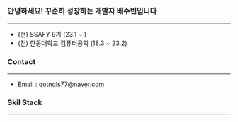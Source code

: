 ### 안녕하세요! 꾸준히 성장하는 개발자 배수빈입니다
------------------
- (현) SSAFY 9기 (23.1 ~ )
- (전) 한동대학교 컴퓨터공학 (18.3 ~ 23.2)

### Contact 
-----------------
- Email : qotnqls77@naver.com

### Skil Stack
----------------


